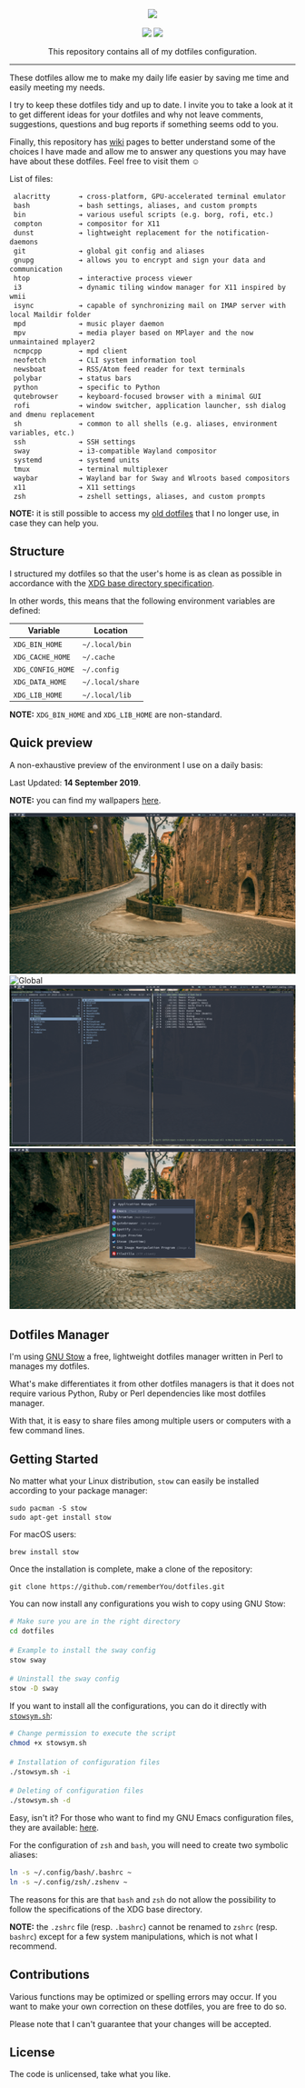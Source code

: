 <p align="center"><img src="assets/dotfiles-logo.svg" width=512></p>
<p align="center">
  <a href="https://www.archlinux.org/"><img src="https://img.shields.io/badge/ARCH-5.2.14-47999e.svg?style=flat-square"/></a>
  <a href="https://www.gnu.org/software/stow/"><img src="https://img.shields.io/badge/GNU%20Stow-2.3.1-b48ead.svg?style=flat-square"/></a>
</p>
<p align="center">This repository contains all of my dotfiles configuration.</p>

---

These dotfiles allow me to make my daily life easier by saving me time
and easily meeting my needs.

I try to keep these dotfiles tidy and up to date. I invite you to take
a look at it to get different ideas for your dotfiles and why not
leave comments, suggestions, questions and bug reports if something
seems odd to you.

Finally, this repository has
[wiki](https://github.com/rememberYou/dotfiles/wiki)
pages to better understand some of the choices I have made and allow
me to answer any questions you may have have about these
dotfiles. Feel free to visit them ☺

List of files:

```
 alacritty       ➔ cross-platform, GPU-accelerated terminal emulator
 bash            ➔ bash settings, aliases, and custom prompts
 bin             ➔ various useful scripts (e.g. borg, rofi, etc.)
 compton         ➔ compositor for X11
 dunst           ➔ lightweight replacement for the notification-daemons
 git             ➔ global git config and aliases
 gnupg           ➔ allows you to encrypt and sign your data and communication
 htop            ➔ interactive process viewer
 i3              ➔ dynamic tiling window manager for X11 inspired by wmii
 isync           ➔ capable of synchronizing mail on IMAP server with local Maildir folder
 mpd             ➔ music player daemon
 mpv             ➔ media player based on MPlayer and the now unmaintained mplayer2
 ncmpcpp         ➔ mpd client
 neofetch        ➔ CLI system information tool
 newsboat        ➔ RSS/Atom feed reader for text terminals
 polybar         ➔ status bars
 python          ➔ specific to Python
 qutebrowser     ➔ keyboard-focused browser with a minimal GUI
 rofi            ➔ window switcher, application launcher, ssh dialog and dmenu replacement
 sh              ➔ common to all shells (e.g. aliases, environment variables, etc.)
 ssh             ➔ SSH settings
 sway            ➔ i3-compatible Wayland compositor
 systemd         ➔ systemd units
 tmux            ➔ terminal multiplexer
 waybar          ➔ Wayland bar for Sway and Wlroots based compositors
 x11             ➔ X11 settings
 zsh             ➔ zshell settings, aliases, and custom prompts
```

**NOTE:** it is still possible to access my [old
dotfiles](https://github.com/rememberYou/old-dotfiles) that I no
longer use, in case they can help you.

## Structure

I structured my dotfiles so that the user's home is as clean as
possible in accordance with the [XDG base directory
specification](https://specifications.freedesktop.org/basedir-spec/basedir-spec-latest.html).

In other words, this means that the following environment variables
are defined:

| Variable          | Location             |
| ----------------- | -------------------- |
| `XDG_BIN_HOME`    | `~/.local/bin`       |
| `XDG_CACHE_HOME`  | `~/.cache`           |
| `XDG_CONFIG_HOME` | `~/.config`          |
| `XDG_DATA_HOME`   | `~/.local/share`     |
| `XDG_LIB_HOME`    | `~/.local/lib`       |

**NOTE:** `XDG_BIN_HOME` and `XDG_LIB_HOME` are non-standard.

## Quick preview

A non-exhaustive preview of the environment I use on a daily basis:

Last Updated: **14 September 2019**.

**NOTE:** you can find my wallpapers [here](https://github.com/rememberYou/wallpapers).

![Wall](assets/wall.png "Wallpaper")
![Global](assets/sway_neofetch_emacs_mako.png "sway, GNU/Emacs, alacritty,
neofetch, mako")
![Newsboat](assets/newsboat_ranger.png "Newsboat, Ranger")
![Rofi](assets/rofi.png "Rofi")

## Dotfiles Manager

I'm using [GNU Stow](https://www.gnu.org/software/stow/) a free, lightweight
dotfiles manager written in Perl to manages my dotfiles.

What's make differentiates it from other dotfiles managers is that it does
not require various Python, Ruby or Perl dependencies like most dotfiles
manager.

With that, it is easy to share files among multiple users or computers with a
few command lines.

## Getting Started

No matter what your Linux distribution, `stow` can easily be installed according
to your package manager:

	sudo pacman -S stow
	sudo apt-get install stow

For macOS users:

	brew install stow

Once the installation is complete, make a clone of the repository:

	git clone https://github.com/rememberYou/dotfiles.git

You can now install any configurations you wish to copy using GNU Stow:

```bash
# Make sure you are in the right directory
cd dotfiles

# Example to install the sway config
stow sway

# Uninstall the sway config
stow -D sway
```

If you want to install all the configurations, you can do it directly
with
[`stowsym.sh`](https://github.com/rememberYou/dotfiles/blob/master/stowsym.sh):

```bash
# Change permission to execute the script
chmod +x stowsym.sh

# Installation of configuration files
./stowsym.sh -i

# Deleting of configuration files
./stowsym.sh -d
```

Easy, isn't it? For those who want to find my GNU Emacs configuration
files, they are available: [here](https://github.com/rememberYou/.emacs.d/).

For the configuration of `zsh` and `bash`, you will need to create two
symbolic aliases:

```bash
ln -s ~/.config/bash/.bashrc ~
ln -s ~/.config/zsh/.zshenv ~
```

The reasons for this are that `bash` and `zsh` do not allow the
possibility to follow the specifications of the XDG base directory.

**NOTE:** the `.zshrc` file (resp. `.bashrc`) cannot be renamed to
`zshrc` (resp. `bashrc`) except for a few system manipulations, which
is not what I recommend.

## Contributions

Various functions may be optimized or spelling errors may occur. If you want to
make your own correction on these dotfiles, you are free to do so.

Please note that I can't guarantee that your changes will be accepted.

## License

The code is unlicensed, take what you like.
